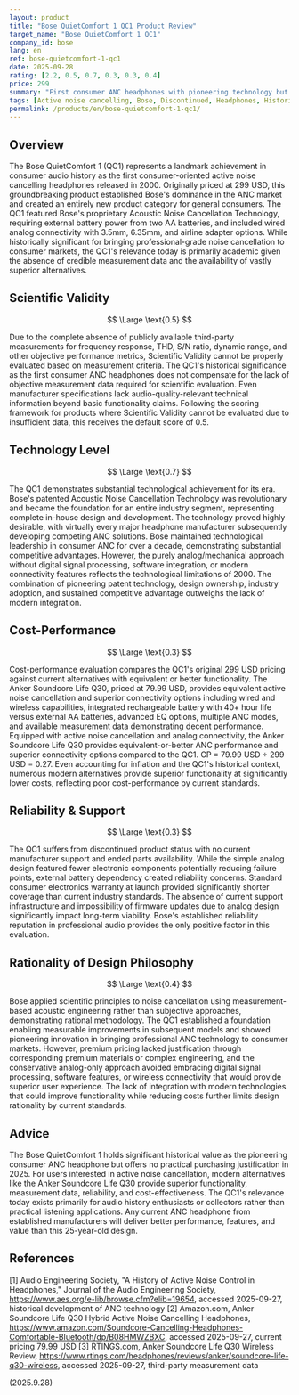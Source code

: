 ```yaml
---
layout: product
title: "Bose QuietComfort 1 QC1 Product Review"
target_name: "Bose QuietComfort 1 QC1"
company_id: bose
lang: en
ref: bose-quietcomfort-1-qc1
date: 2025-09-28
rating: [2.2, 0.5, 0.7, 0.3, 0.3, 0.4]
price: 299
summary: "First consumer ANC headphones with pioneering technology but limited modern relevance due to lack of measurement data and superior alternatives"
tags: [Active noise cancelling, Bose, Discontinued, Headphones, Historic]
permalink: /products/en/bose-quietcomfort-1-qc1/
---
```

## Overview

The Bose QuietComfort 1 (QC1) represents a landmark achievement in consumer audio history as the first consumer-oriented active noise cancelling headphones released in 2000. Originally priced at 299 USD, this groundbreaking product established Bose's dominance in the ANC market and created an entirely new product category for general consumers. The QC1 featured Bose's proprietary Acoustic Noise Cancellation Technology, requiring external battery power from two AA batteries, and included wired analog connectivity with 3.5mm, 6.35mm, and airline adapter options. While historically significant for bringing professional-grade noise cancellation to consumer markets, the QC1's relevance today is primarily academic given the absence of credible measurement data and the availability of vastly superior alternatives.

## Scientific Validity

$$ \Large \text{0.5} $$

Due to the complete absence of publicly available third-party measurements for frequency response, THD, S/N ratio, dynamic range, and other objective performance metrics, Scientific Validity cannot be properly evaluated based on measurement criteria. The QC1's historical significance as the first consumer ANC headphones does not compensate for the lack of objective measurement data required for scientific evaluation. Even manufacturer specifications lack audio-quality-relevant technical information beyond basic functionality claims. Following the scoring framework for products where Scientific Validity cannot be evaluated due to insufficient data, this receives the default score of 0.5.

## Technology Level

$$ \Large \text{0.7} $$

The QC1 demonstrates substantial technological achievement for its era. Bose's patented Acoustic Noise Cancellation Technology was revolutionary and became the foundation for an entire industry segment, representing complete in-house design and development. The technology proved highly desirable, with virtually every major headphone manufacturer subsequently developing competing ANC solutions. Bose maintained technological leadership in consumer ANC for over a decade, demonstrating substantial competitive advantages. However, the purely analog/mechanical approach without digital signal processing, software integration, or modern connectivity features reflects the technological limitations of 2000. The combination of pioneering patent technology, design ownership, industry adoption, and sustained competitive advantage outweighs the lack of modern integration.

## Cost-Performance

$$ \Large \text{0.3} $$

Cost-performance evaluation compares the QC1's original 299 USD pricing against current alternatives with equivalent or better functionality. The Anker Soundcore Life Q30, priced at 79.99 USD, provides equivalent active noise cancellation and superior connectivity options including wired and wireless capabilities, integrated rechargeable battery with 40+ hour life versus external AA batteries, advanced EQ options, multiple ANC modes, and available measurement data demonstrating decent performance. Equipped with active noise cancellation and analog connectivity, the Anker Soundcore Life Q30 provides equivalent-or-better ANC performance and superior connectivity options compared to the QC1. CP = 79.99 USD ÷ 299 USD = 0.27. Even accounting for inflation and the QC1's historical context, numerous modern alternatives provide superior functionality at significantly lower costs, reflecting poor cost-performance by current standards.

## Reliability & Support

$$ \Large \text{0.3} $$

The QC1 suffers from discontinued product status with no current manufacturer support and ended parts availability. While the simple analog design featured fewer electronic components potentially reducing failure points, external battery dependency created reliability concerns. Standard consumer electronics warranty at launch provided significantly shorter coverage than current industry standards. The absence of current support infrastructure and impossibility of firmware updates due to analog design significantly impact long-term viability. Bose's established reliability reputation in professional audio provides the only positive factor in this evaluation.

## Rationality of Design Philosophy

$$ \Large \text{0.4} $$

Bose applied scientific principles to noise cancellation using measurement-based acoustic engineering rather than subjective approaches, demonstrating rational methodology. The QC1 established a foundation enabling measurable improvements in subsequent models and showed pioneering innovation in bringing professional ANC technology to consumer markets. However, premium pricing lacked justification through corresponding premium materials or complex engineering, and the conservative analog-only approach avoided embracing digital signal processing, software features, or wireless connectivity that would provide superior user experience. The lack of integration with modern technologies that could improve functionality while reducing costs further limits design rationality by current standards.

## Advice

The Bose QuietComfort 1 holds significant historical value as the pioneering consumer ANC headphone but offers no practical purchasing justification in 2025. For users interested in active noise cancellation, modern alternatives like the Anker Soundcore Life Q30 provide superior functionality, measurement data, reliability, and cost-effectiveness. The QC1's relevance today exists primarily for audio history enthusiasts or collectors rather than practical listening applications. Any current ANC headphone from established manufacturers will deliver better performance, features, and value than this 25-year-old design.

## References

[1] Audio Engineering Society, "A History of Active Noise Control in Headphones," Journal of the Audio Engineering Society, https://www.aes.org/e-lib/browse.cfm?elib=19654, accessed 2025-09-27, historical development of ANC technology
[2] Amazon.com, Anker Soundcore Life Q30 Hybrid Active Noise Cancelling Headphones, https://www.amazon.com/Soundcore-Cancelling-Headphones-Comfortable-Bluetooth/dp/B08HMWZBXC, accessed 2025-09-27, current pricing 79.99 USD
[3] RTINGS.com, Anker Soundcore Life Q30 Wireless Review, https://www.rtings.com/headphones/reviews/anker/soundcore-life-q30-wireless, accessed 2025-09-27, third-party measurement data

(2025.9.28)